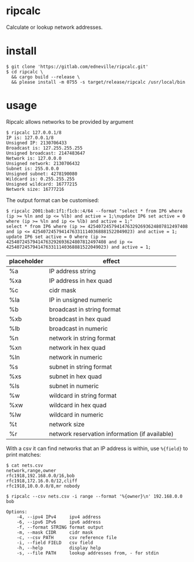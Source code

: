 # ripcalc

Calculate or lookup network addresses.

# install

```
$ git clone 'https://gitlab.com/edneville/ripcalc.git'
$ cd ripcalc \
  && cargo build --release \
  && please install -m 0755 -s target/release/ripcalc /usr/local/bin
```

# usage

Ripcalc allows networks to be provided by argument

```
$ ripcalc 127.0.0.1/8
IP is: 127.0.0.1/8
Unsigned IP: 2130706433
Broadcast is: 127.255.255.255
Unsigned broadcast: 2147483647
Network is: 127.0.0.0
Unsigned network: 2130706432
Subnet is: 255.0.0.0
Unsigned subnet: 4278190080
Wildcard is: 0.255.255.255
Unsigned wildcard: 16777215
Network size: 16777216
```

The output format can be customised:

```
$ ripcalc 2001:ba8:1f1:f1cb::4/64 --format "select * from IP6 where (ip >= %ln and ip <= %lb) and active = 1;\nupdate IP6 set active = 0 where (ip >= %ln and ip <= %lb) and active = 1;"
select * from IP6 where (ip >= 42540724579414763292693624807812497408 and ip <= 42540724579414763311140368881522049023) and active = 1;
update IP6 set active = 0 where (ip >= 42540724579414763292693624807812497408 and ip <= 42540724579414763311140368881522049023) and active = 1;
```

| placeholder | effect |
|-------------|--------|
| %a          | IP address string |
| %xa         | IP address in hex quad |
| %c          | cidr mask |
| %la         | IP in unsigned numeric |
| %b          | broadcast in string format |
| %xb         | broadcast in hex quad |
| %lb         | broadcast in numeric |
| %n          | network in string format |
| %xn         | network in hex quad |
| %ln         | network in numeric |
| %s          | subnet in string format |
| %xs         | subnet in hex quad |
| %ls         | subnet in numeric |
| %w          | wildcard in string format |
| %xw         | wildcard in hex quad |
| %lw         | wildcard in numeric |
| %t          | network size |
| %r          | network reservation information (if available) |

With a csv it can find networks that an IP address is within, use `%{field}` to print matches:

```
$ cat nets.csv
network,range,owner
rfc1918,192.168.0.0/16,bob
rfc1918,172.16.0.0/12,cliff
rfc1918,10.0.0.0/8,mr nobody

$ ripcalc --csv nets.csv -i range --format '%{owner}\n' 192.168.0.0
bob
```

```
Options:
    -4, --ipv4 IPv4     ipv4 address
    -6, --ipv6 IPv6     ipv6 address
    -f, --format STRING format output
    -m, --mask CIDR     cidr mask
    -c, --csv PATH      csv reference file
    -i, --field FIELD   csv field
    -h, --help          display help
    -s, --file PATH     lookup addresses from, - for stdin
```



